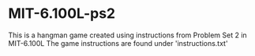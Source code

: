 # MIT-6.100L-ps2
This is a hangman game created using instructions from Problem Set 2 in MIT-6.100L 
The game instructions are found under 'instructions.txt'
